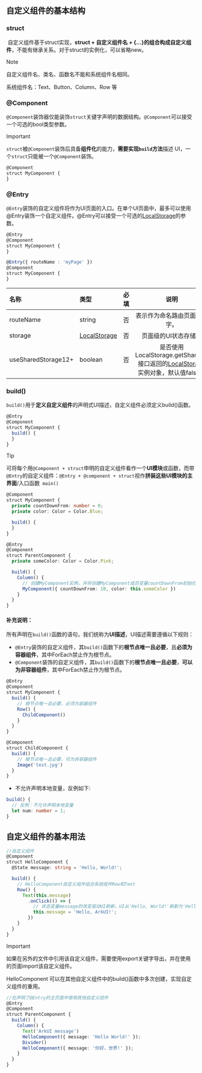 ## 自定义组件的基本结构



### struct

​	自定义组件基于struct实现，**struct + 自定义组件名 + {...}**的组合构成**自定义组件**，不能有继承关系。对于struct的实例化，可以省略new。

> [!note]
>
> 自定义组件名、类名、函数名不能和系统组件名相同。
>
> 系统组件名：Text、Button、Column、Row 等



### @Component

`@Component`装饰器仅能装饰`struct`关键字声明的数据结构。`@Component`可以接受一个可选的bool类型参数。

> [!Important]
>
> `struct`被`@Component`装饰后具备**组件化**的能力，**需要实现`build`方法**描述 UI，一个`struct`只能被一个`@Component`装饰。

```typescript
@Component
struct MyComponent {
}
```



### @Entry

`@Entry`装饰的自定义组件将作为UI页面的入口。在单个UI页面中，最多可以使用@Entry装饰一个自定义组件。@Entry可以接受一个可选的[LocalStorage](https://developer.huawei.com/consumer/cn/doc/harmonyos-guides-V5/arkts-localstorage-V5)的参数。

```typescript
@Entry
@Component
struct MyComponent {
}

@Entry({ routeName : 'myPage' })
@Component
struct MyComponent {
}
```

| 名称                | 类型                                                         | 必填 |                             说明                             |
| :------------------ | :----------------------------------------------------------- | :--- | :----------------------------------------------------------: |
| routeName           | string                                                       | 否   |                 表示作为命名路由页面的名字。                 |
| storage             | [LocalStorage](https://developer.huawei.com/consumer/cn/doc/harmonyos-guides-V5/arkts-localstorage-V5) | 否   |                     页面级的UI状态存储。                     |
| useSharedStorage12+ | boolean                                                      | 否   | 是否使用LocalStorage.getShared()接口返回的[LocalStorage](https://developer.huawei.com/consumer/cn/doc/harmonyos-guides-V5/arkts-localstorage-V5)实例对象，默认值false。 |



### build()

`build()`用于**定义自定义组件**的声明式UI描述，自定义组件必须定义build()函数。

```typescript
@Entry
@Component
struct MyComponent {
  build() {
  }
}
```



> [!tip]
>
> 可将每个用`@Component + struct`申明的自定义组件看作一个**UI模块**或函数，而带`@Entry`的自定义组件：`@Entry + @component + struct`视作**拼装这些UI模块的主界面**/入口函数` main()`

```typescript
@Component
struct MyComponent {
  private countDownFrom: number = 0;
  private color: Color = Color.Blue;

  build() {
  }
}

@Entry
@Component
struct ParentComponent {
  private someColor: Color = Color.Pink;

  build() {
    Column() {
      // 创建MyComponent实例，并将创建MyComponent成员变量countDownFrom初始化为10，将成员变量color初始化为this.someColor
      MyComponent({ countDownFrom: 10, color: this.someColor })
    }
  }
}
```



#### 补充说明：

所有声明在`build()`函数的语句，我们统称为**UI描述**，UI描述需要遵循以下规则：

- `@Entry`装饰的自定义组件，其`build()`函数下的**根节点唯一且必要**，且**必须为容器组件**，其中ForEach禁止作为根节点。
- `@Component`装饰的自定义组件，其`build()`函数下的**根节点唯一且必要**，**可以为非容器组件**，其中ForEach禁止作为根节点。

```typescript
@Entry
@Component
struct MyComponent {
  build() {
    // 根节点唯一且必要，必须为容器组件
    Row() {
      ChildComponent() 
    }
  }
}

@Component
struct ChildComponent {
  build() {
    // 根节点唯一且必要，可为非容器组件
    Image('test.jpg')
  }
}
```

* 不允许声明本地变量，反例如下:

```typescript
build() {
  // 反例：不允许声明本地变量
  let num: number = 1;
}
```





## 自定义组件的基本用法

```typescript
//自定义组件
@Component
struct HelloComponent {
  @State message: string = 'Hello, World!';

  build() {
    // HelloComponent自定义组件组合系统组件Row和Text
    Row() {
      Text(this.message)
        .onClick(() => {
          // 状态变量message的改变驱动UI刷新，UI从'Hello, World!'刷新为'Hello, ArkUI!'
          this.message = 'Hello, ArkUI!';
        })
    }
  }
}
```



> [!important]
>
> 如果在另外的文件中引用该自定义组件，需要使用export关键字导出，并在使用的页面import该自定义组件。
>
> HelloComponent 可以在其他自定义组件中的build()函数中多次创建，实现自定义组件的重用。

```typescript
//在声明了@Entry的主页面中使用其他自定义组件
@Entry
@Component
struct ParentComponent {
  build() {
    Column() {
      Text('ArkUI message')
      HelloComponent({ message: 'Hello World!' });
      Divider()
      HelloComponent({ message: '你好，世界!' });
    }
  }
}
```

